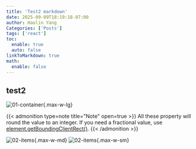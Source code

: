 ```yaml
---
title: 'Test2 markdown'
date: 2025-09-09T18:19:18-07:00
author: Haolin Yang
Categories: ['Posts']
tags: ['react']
toc:
  enable: true
  auto: false
linkToMarkdown: true
math:
  enable: false
---
```


<!--
## Introduction

:img[alt]{src="/flex-grid/01-container.svg" width="50%"}
:cite[smith04]
::youtube[Video of a cat in a box]{v=01ab2cd3efg} -->

<!-- ## img

:img[02-items]{src="/flex-grid/02-items.svg" width="50%"} -->

## test2

![01-container](/flex-grid/01-container.svg 'test'){.max-w-lg}

{{< admonition type=note title="Note" open=true >}}
All these property will round the value to an integer. If you need a fractional value, use [element.getBoundingClientRect()](#element-getboundingclientrect).
{{< /admonition >}}

![02-items](/flex-grid/02-items.svg){.max-w-md}
![02-items](/flex-grid/02-items.svg){.max-w-sm}
